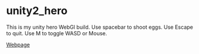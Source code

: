 # unity2_hero

This is my unity hero WebGl build.
Use spacebar to shoot eggs.
Use Escape to quit.
Use M to toggle WASD or Mouse.

[Webpage](https://f-diallo.github.io/unity2_hero/)